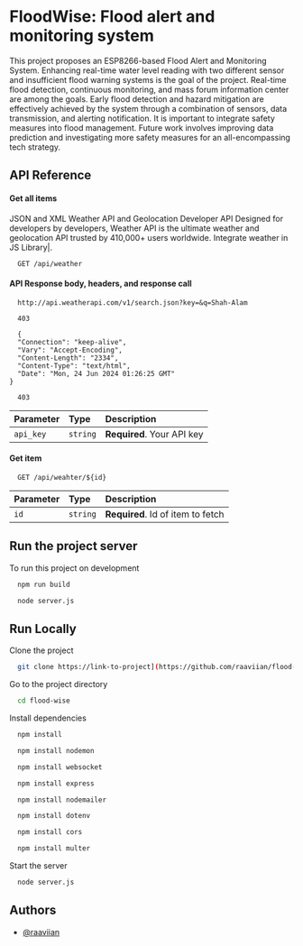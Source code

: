 
# FloodWise: Flood alert and monitoring system

This project proposes an ESP8266-based Flood Alert and Monitoring System. Enhancing real-time water level reading with two different sensor and insufficient flood warning systems is the goal of the project. Real-time flood detection, continuous monitoring, and mass forum information center are among the goals. Early flood detection and hazard mitigation are effectively achieved by the system through a combination of sensors, data transmission, and alerting notification. It is important to integrate safety measures into flood management. Future work involves improving data prediction and investigating more safety measures for an all-encompassing tech strategy.



## API Reference

#### Get all items

JSON and XML Weather API and Geolocation Developer API
Designed for developers by developers, Weather API is the ultimate weather and geolocation API trusted by 410,000+ users worldwide. Integrate weather in JS Library|.

```http
  GET /api/weather
```

#### API Response body, headers, and response call

```http
  http://api.weatherapi.com/v1/search.json?key=&q=Shah-Alam

  403

  {
  "Connection": "keep-alive",
  "Vary": "Accept-Encoding",
  "Content-Length": "2334",
  "Content-Type": "text/html",
  "Date": "Mon, 24 Jun 2024 01:26:25 GMT"
}

  403
```


| Parameter | Type     | Description                |
| :-------- | :------- | :------------------------- |
| `api_key` | `string` | **Required**. Your API key |

#### Get item

```http
  GET /api/weahter/${id}
```

| Parameter | Type     | Description                       |
| :-------- | :------- | :-------------------------------- |
| `id`      | `string` | **Required**. Id of item to fetch |



## Run the project server

To run this project on development

```bash
  npm run build
```

```bash
  node server.js
```


## Run Locally

Clone the project

```bash
  git clone https://link-to-project](https://github.com/raaviian/flood-wise.git
```

Go to the project directory

```bash
  cd flood-wise
```

Install dependencies

```bash
  npm install
```
```bash
  npm install nodemon
```
```bash
  npm install websocket
```
```bash
  npm install express
```
```bash
  npm install nodemailer
```
```bash
  npm install dotenv
```
```bash
  npm install cors
```
```bash
  npm install multer
```

Start the server

```bash
  node server.js
```


## Authors

- [@raaviian](https://www.github.com/raaviian)


